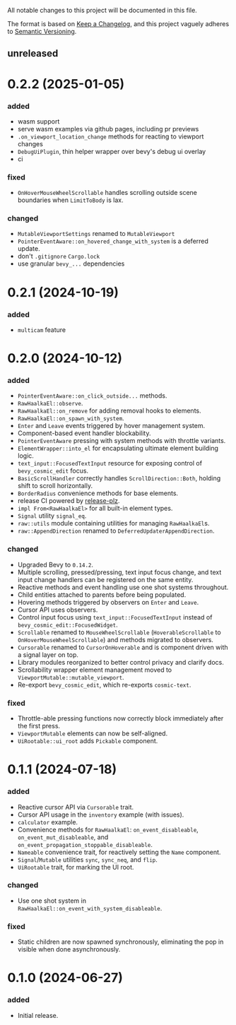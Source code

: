 All notable changes to this project will be documented in this file.

The format is based on [Keep a Changelog](https://keepachangelog.com/en/1.1.0/), and this project vaguely adheres to [Semantic Versioning](https://semver.org/spec/v2.0.0.html).

## unreleased

# 0.2.2 (2025-01-05)

### added

- wasm support
- serve wasm examples via github pages, including pr previews
- `.on_viewport_location_change` methods for reacting to viewport changes
- `DebugUiPlugin`, thin helper wrapper over bevy's debug ui overlay
- ci

### fixed

- `OnHoverMouseWheelScrollable` handles scrolling outside scene boundaries when `LimitToBody` is lax.

### changed

- `MutableViewportSettings` renamed to `MutableViewport`
- `PointerEventAware::on_hovered_change_with_system` is a deferred update.
- don't `.gitignore` `Cargo.lock`
- use granular `bevy_...` dependencies

# 0.2.1 (2024-10-19)

### added

- `multicam` feature

# 0.2.0 (2024-10-12)

### added

- `PointerEventAware::on_click_outside...` methods.
- `RawHaalkaEl::observe`.
- `RawHaalkaEl::on_remove` for adding removal hooks to elements.
- `RawHaalkaEl::on_spawn_with_system`.
- `Enter` and `Leave` events triggered by hover management system.
- Component-based event handler blockability.
- `PointerEventAware` pressing with system methods with throttle variants.
- `ElementWrapper::into_el` for encapsulating ultimate element building logic.
- `text_input::FocusedTextInput` resource for exposing control of `bevy_cosmic_edit` focus.
- `BasicScrollHandler` correctly handles `ScrollDirection::Both`, holding shift to scroll horizontally.
- `BorderRadius` convenience methods for base elements.
- release CI powered by [release-plz](https://github.com/MarcoIeni/release-plz).
- `impl From<RawHaalkaEl>` for all built-in element types.
- `Signal` utility `signal_eq`.
- `raw::utils` module containing utilities for managing `RawHaalkaEl`s.
- `raw::AppendDirection` renamed to `DeferredUpdaterAppendDirection`.

### changed

- Upgraded Bevy to `0.14.2`.
- Multiple scrolling, pressed/pressing, text input focus change, and text input change handlers can be registered on the same entity.
- Reactive methods and event handling use one shot systems throughout.
- Child entities attached to parents before being populated.
- Hovering methods triggered by observers on `Enter` and `Leave`.
- Cursor API uses observers.
- Control input focus using `text_input::FocusedTextInput` instead of `bevy_cosmic_edit::FocusedWidget`.
- `Scrollable` renamed to `MouseWheelScrollable` (`HoverableScrollable` to `OnHoverMouseWheelScrollable`) and methods migrated to observers.
- `Cursorable` renamed to `CursorOnHoverable` and is component driven with a signal layer on top.
- Library modules reorganized to better control privacy and clarify docs.
- Scrollability wrapper element management moved to `ViewportMutable::mutable_viewport`.
- Re-export `bevy_cosmic_edit`, which re-exports `cosmic-text`.

### fixed

- Throttle-able pressing functions now correctly block immediately after the first press.
- `ViewportMutable` elements can now be self-aligned.
- `UiRootable::ui_root` adds `Pickable` component.

# 0.1.1 (2024-07-18)

### added

- Reactive cursor API via `Cursorable` trait.
- Cursor API usage in the `inventory` example (with issues).
- `calculator` example.
- Convenience methods for `RawHaalkaEl`: `on_event_disableable`, `on_event_mut_disableable`, and `on_event_propagation_stoppable_disableable`.
- `Nameable` convenience trait, for reactively setting the `Name` component.
- `Signal`/`Mutable` utilities `sync`, `sync_neq`, and `flip`.
- `UiRootable` trait, for marking the UI root.

### changed
- Use one shot system in `RawHaalkaEl::on_event_with_system_disableable`.

### fixed
- Static children are now spawned synchronously, eliminating the pop in visible when done asynchronously.

# 0.1.0 (2024-06-27)

### added

- Initial release.
